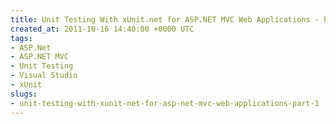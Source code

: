 ```yaml
---
title: Unit Testing With xUnit.net for ASP.NET MVC Web Applications - Part 1
created_at: 2011-10-16 14:40:00 +0000 UTC
tags:
- ASP.Net
- ASP.NET MVC
- Unit Testing
- Visual Studio
- xUnit
slugs:
- unit-testing-with-xunit-net-for-asp-net-mvc-web-applications-part-1
---
```

